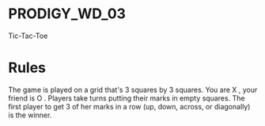 # PRODIGY_WD_03
Tic-Tac-Toe 

# Rules

The game is played on a grid that's 3 squares by 3 squares. You are X , your friend is O . Players take turns putting their marks in empty squares. The first player to get 3 of her marks in a row (up, down, across, or diagonally) is the winner.
